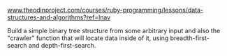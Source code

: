 www.theodinproject.com/courses/ruby-programming/lessons/data-structures-and-algorithms?ref=lnav

Build a simple binary tree structure from some arbitrary input and also the "crawler" function that will locate data inside of it, using breadth-first-search and depth-first-search.
